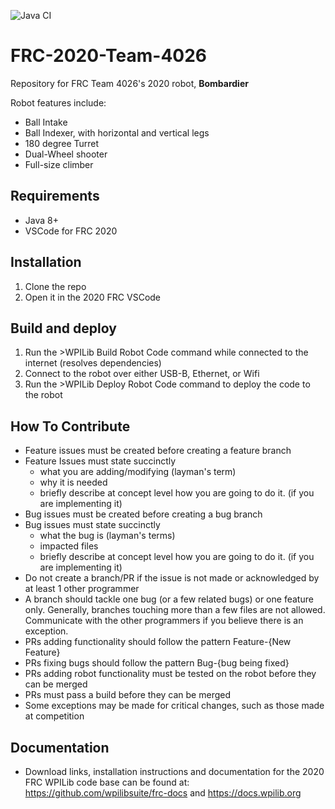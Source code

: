 ![Java CI](https://github.com/Decatur-High-GlobalDynamics/FRC-2020-Team-4026/workflows/Java%20CI/badge.svg)

# FRC-2020-Team-4026
Repository for FRC Team 4026's 2020 robot, **Bombardier**

Robot features include:
* Ball Intake
* Ball Indexer, with horizontal and vertical legs
* 180 degree Turret
* Dual-Wheel shooter
* Full-size climber


## Requirements
* Java 8+
* VSCode for FRC 2020

## Installation
1. Clone the repo
2. Open it in the 2020 FRC VSCode

## Build and deploy
1. Run the >WPILib Build Robot Code command while connected to the internet (resolves dependencies)
2. Connect to the robot over either USB-B, Ethernet, or Wifi
3. Run the >WPILib Deploy Robot Code command to deploy the code to the robot

## How To Contribute
* Feature issues must be created before creating a feature branch
* Feature Issues must state succinctly
    * what you are adding/modifying (layman's term)
    * why it is needed
    * briefly describe at concept level how you are going to do it. (if you are implementing it)
* Bug issues must be created before creating a bug branch
* Bug issues must state succinctly
    * what the bug is (layman's terms)
    * impacted files
    * briefly describe at concept level how you are going to do it. (if you are implementing it)
* Do not create a branch/PR if the issue is not made or acknowledged by at least 1 other programmer
* A branch should tackle one bug (or a few related bugs) or one feature only. Generally, branches touching more than a few files are not allowed. Communicate with the other programmers if you believe there is an exception.
* PRs adding functionality should follow the pattern Feature-{New Feature}
* PRs fixing bugs should follow the pattern Bug-{bug being fixed}
* PRs adding robot functionality must be tested on the robot before they can be merged
* PRs must pass a build before they can be merged
* Some exceptions may be made for critical changes, such as those made at competition

## Documentation
* Download links, installation instructions and documentation for the 2020 FRC WPILib code base can be found at: https://github.com/wpilibsuite/frc-docs and https://docs.wpilib.org
